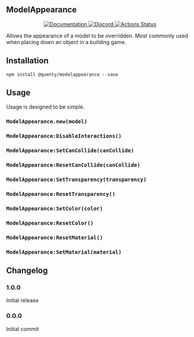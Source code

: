 ## ModelAppearance
<div align="center">
  <a href="http://quenty.github.io/api/">
    <img src="https://img.shields.io/badge/docs-website-green.svg" alt="Documentation" />
  </a>
  <a href="https://discord.gg/mhtGUS8">
    <img src="https://img.shields.io/badge/discord-nevermore-blue.svg" alt="Discord" />
  </a>
  <a href="https://github.com/Quenty/NevermoreEngine/actions">
    <img src="https://github.com/Quenty/NevermoreEngine/workflows/lint/badge.svg" alt="Actions Status" />
  </a>
</div>

Allows the appearance of a model to be overridden. Most commonly used when placing down an object in a building game.

## Installation
```
npm install @quenty/modelappearance --save
```

## Usage
Usage is designed to be simple.

### `ModelAppearance.new(model)`

### `ModelAppearance:DisableInteractions()`

### `ModelAppearance:SetCanCollide(canCollide)`

### `ModelAppearance:ResetCanCollide(canCollide)`

### `ModelAppearance:SetTransparency(transparency)`

### `ModelAppearance:ResetTransparency()`

### `ModelAppearance:SetColor(color)`

### `ModelAppearance:ResetColor()`

### `ModelAppearance:ResetMaterial()`

### `ModelAppearance:SetMaterial(material)`


## Changelog

### 1.0.0
Initial release

### 0.0.0
Initial commit
